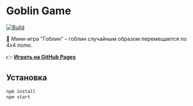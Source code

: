 # Goblin Game

[![Build](https://github.com/Eventoi/Move_Element/actions/workflows/deploy.yml/badge.svg)](https://github.com/Eventoi/Move_Element/actions)

👾 Мини-игра "Гоблин" – гоблин случайным образом перемещается по 4x4 полю.

👉 **[Играть на GitHub Pages](https://Eventoi.github.io/Move_Element/)**

## Установка

```bash
npm install
npm start
